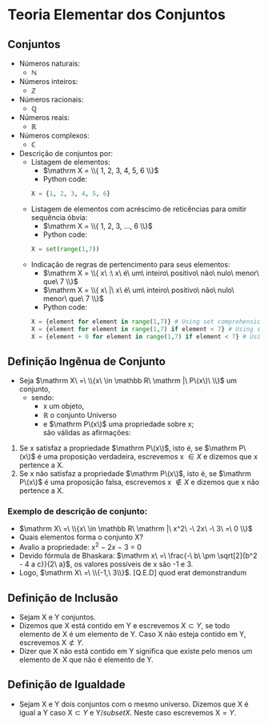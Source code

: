 # Teoria Elementar dos Conjuntos
## Conjuntos
- Números naturais: 
    - $\mathbb N$
- Números inteiros:
    - $\mathbb Z$
- Números racionais:
    - $\mathbb Q$
- Números reais:
    - $\mathbb R$
- Números complexos:
    - $\mathbb C$
- Descrição de conjuntos por:
    - Listagem de elementos: 
        - $\mathrm X = \\{ 1, 2, 3, 4, 5, 6 \\}$  
        - Python code:  
        ```python
        X = {1, 2, 3, 4, 5, 6}
        ```
    - Listagem de elementos com acréscimo de reticências para omitir sequência óbvia: 
        - $\mathrm X = \\{ 1, 2, 3, ..., 6 \\}$  
        - Python code:  
        ```python
        X = set(range(1,7))
        ```
    - Indicação de regras de pertencimento para seus elementos:
        - $\mathrm X = \\{ x\ :\ x\ é\ um\ inteiro\ positivo\ não\ nulo\ menor\ que\ 7 \\}$
        - $\mathrm X = \\{ x\ |\ x\ é\ um\ inteiro\ positivo\ não\ nulo\ menor\ que\ 7 \\}$  
        - Python code:  
        ```python
        X = {element for element in range(1,7)} # Using set comprehension to create a new set
        X = {element for element in range(1,7) if element < 7} # Using set comprehension to create a new set
        X = {element + 0 for element in range(1,7) if element < 7} # Using set comprehension to create a new set
        ```  
## Definição Ingênua de Conjunto
- Seja $\mathrm X\ =\ \\{x\ \in \mathbb R\ \mathrm |\ P\(x\)\ \\}$ um conjunto,
    - sendo:
        - x um objeto,
        - $\mathbb R$ o conjunto Universo
        - e $\mathrm P\(x\)$ uma propriedade sobre $\mathrm x$;  
    são válidas as afirmações:
1. Se $\mathrm x$ satisfaz a propriedade $\mathrm P\(x\)$, isto é, se $\mathrm P\(x\)$ é uma proposição verdadeira, escrevemos $\mathrm x\ \in X$ e dizemos que x pertence a X. 
2. Se $\mathrm x$ não satisfaz a propriedade $\mathrm P\(x\)$, isto é, se $\mathrm P\(x\)$ é uma proposição falsa, escrevemos $\mathrm x\ \notin X$ e dizemos que x não pertence a X.

### Exemplo de descrição de conjunto:
- $\mathrm X\ =\ \\{x\ \in \mathbb R\ \mathrm |\ x^2\ -\ 2x\ -\ 3\ =\ 0 \\}$
- Quais elementos forma o conjunto X? 
- Avalio a propriedade: $\mathrm x^2\ -\ 2x\ -\ 3\ =\ 0$  
- Devido fórmula de Bhaskara:  $\mathrm x\ =\ \frac{-\ b\ \pm \sqrt[2]{b^2 - 4 a c}}{2\ a}$, os valores possíveis de x são -1 e 3.  
- Logo, $\mathrm X\ =\ \\{-1,\ 3\\}$.  [Q.E.D] quod erat demonstrandum

## Definição de Inclusão
- Sejam X e Y conjuntos. 
- Dizemos que X está contido em Y e escrevemos $\mathrm X \subset Y$, se todo elemento de X é um elemento de Y. Caso X não esteja contido em Y, escrevemos $\mathrm X \not\subset Y$.
- Dizer que X não está contido em Y significa que existe pelo menos um elemento de X que não é elemento de Y.

## Definição de Igualdade
- Sejam X e Y dois conjuntos com o mesmo universo. Dizemos que X é igual a Y caso $\mathrm X \subset Y$ e $\mathrm Y /subset X$. Neste caso escrevemos $\mathrm X = Y$.
